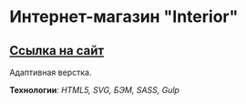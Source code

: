 # Интернет-магазин "Interior"

[Ссылка на сайт](https://scofield001.github.io/interior/)
---
Адаптивная верстка.

**Технологии**: _HTML5, SVG, БЭМ, SASS, Gulp_

